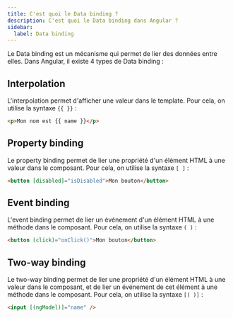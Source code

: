 ```yaml
---
title: C'est quoi le Data binding ?
description: C'est quoi le Data binding dans Angular ?
sidebar:
  label: Data binding
---
```


Le Data binding est un mécanisme qui permet de lier des données entre elles. Dans Angular, il existe 4 types de Data binding :

## Interpolation

L'interpolation permet d'afficher une valeur dans le template. Pour cela, on utilise la syntaxe `{{ }}` :

```html
<p>Mon nom est {{ name }}</p>
```

## Property binding

Le property binding permet de lier une propriété d'un élément HTML à une valeur dans le composant. Pour cela, on utilise la syntaxe `[ ]` :

```html
<button [disabled]="isDisabled">Mon bouton</button>
```

## Event binding

L'event binding permet de lier un événement d'un élément HTML à une méthode dans le composant. Pour cela, on utilise la syntaxe `( )` :

```html
<button (click)="onClick()">Mon bouton</button>
```

## Two-way binding

Le two-way binding permet de lier une propriété d'un élément HTML à une valeur dans le composant, et de lier un événement de cet élément à une méthode dans le composant. Pour cela, on utilise la syntaxe `[( )]` :

```html
<input [(ngModel)]="name" />
```